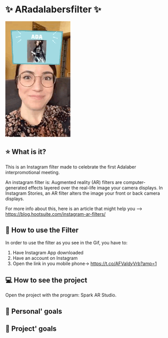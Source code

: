 # :sparkles: ARadalabersfilter :sparkles:
![video](./demo/DEMO.GIF)

## :star: What is it?
This is an Instagram filter made to celebrate the first Adalaber interpromotional meeting. 

An instagram filter is: Augmented reality (AR) filters are computer-generated effects layered over the real-life image your camera displays. In Instagram Stories, an AR filter alters the image your front or back camera displays.

For more info about this, here is an article that might help you --> https://blog.hootsuite.com/instagram-ar-filters/

## :calling: How to use the Filter
In order to use the filter as you see in the Gif, you have to: 
1) Have Instagram App downloaded
2) Have an account on Instagram
3) Open the link in you mobile phone-> https://t.co/AFVaIdyVrb?amp=1

## :computer: How to see the project
Open the project with the program: Spark AR Studio. 

## :raising_hand: Personal' goals



## :dart: Project' goals





